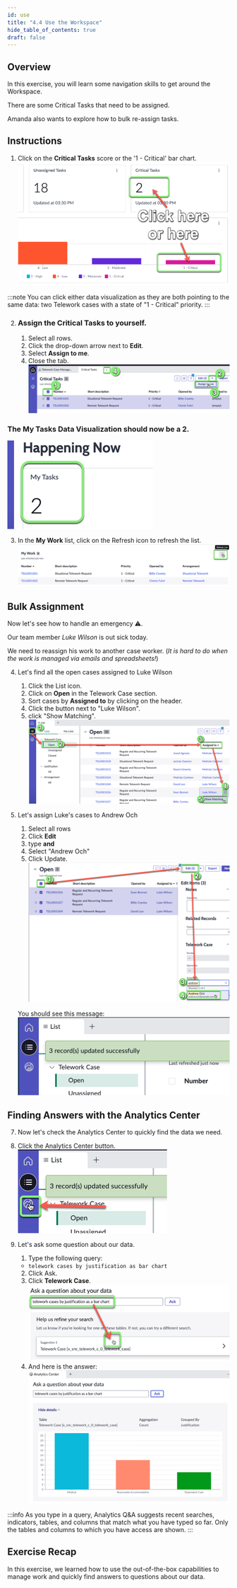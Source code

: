```yaml
---
id: use
title: "4.4 Use the Workspace"
hide_table_of_contents: true
draft: false
---
```


## Overview

In this exercise, you will learn some navigation skills to get around the Workspace. 

There are some Critical Tasks that need to be assigned.

Amanda also wants to explore how to bulk re-assign tasks. 


## Instructions

1. Click on the **Critical Tasks** score or the '1 - Critical' bar chart.
![](../images/2023-11-08-15-32-08.png)

:::note
You can click either data visualization as they are both pointing to the same data: two Telework cases with a state of "1 - Critical" priority. 
:::


2. ### Assign the Critical Tasks to yourself.
   1. Select all rows. 
   2. Click the drop-down arrow next to **Edit**.
   3. Select **Assign to me**.
   4. Close the tab.
   ![](../images/2023-11-08-17-10-31.png)


### The **My Tasks** Data Visualization should now be a 2. 
![](../images/2023-11-08-17-12-36.png)


3. In the **My Work** list, click on the Refresh icon to refresh the list.
![](../images/2023-11-08-17-14-24.png)


## Bulk Assignment

Now let's see how to handle an emergency ⚠️.

Our team member _Luke Wilson_ is out sick today. 

We need to reassign his work to another case worker. (_It is hard to do when the work is managed via emails and spreadsheets!_)

4. Let's find all the open cases assigned to Luke Wilson

    1. Click the List icon.
    2. Click on **Open** in the Telework Case section.
    3. Sort cases by **Assigned to** by clicking on the header.
    4. Click the button next to "Luke Wilson".
    5. click "Show Matching".
    ![](../images/2023-11-08-20-44-00.png)


5. Let's assign Luke's cases to Andrew Och

    1. Select all rows
    2. Click **Edit** 
    3. type **and**
    4. Select "Andrew Och"
    5. Click Update.
    ![](../images/2023-11-08-20-46-13.png)
    
    You should see this message:
    ![](../images/2023-11-08-20-46-51.png)

## Finding Answers with the Analytics Center

7. Now let's check the Analytics Center to quickly find the data we need.


8. Click the Analytics Center button.
![](../images/2023-11-08-20-47-39.png)


9. Let's ask some question about our data.
   1. Type the following query: 

   * `telework cases by justification as bar chart`

   2.  Click <span className="button-white">Ask</span>.
   3. Click **Telework Case**.
   ![](../images/2023-11-05-08-04-29.png)
   4.  And here is the answer:
   ![](../images/2023-11-05-08-10-32.png)

:::info
As you type in a query, Analytics Q&A suggests recent searches, indicators, tables, and columns that match what you have typed so far. Only the tables and columns to which you have access are shown.
:::

## Exercise Recap

In this exercise, we learned how to use the out-of-the-box capabilities to manage work and quickly find answers to questions about our data.